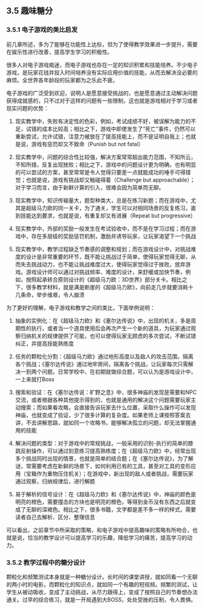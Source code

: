 
## 3.5 趣味糖分

### 3.5.1 电子游戏的类比启发

前几章所述，多为了能够在功能性上达标，但为了使得教学效果进一步提升，需要在娱乐性进行改善，提高学生学习的积极性。

很多人对电子游戏痴迷，而电子游戏也存在一定的知识积累和技能培养。不少电子游戏，是玩家花钱并投入时间培养没有实际应用价值的技能，从而去解决没必要的麻烦。全世界各年龄段的玩家都为之乐此不疲。

电子游戏的广泛受到欢迎，说明人是愿意接受挑战的，也是愿意通过主动解决问题获得成就感的，只不过对于这样的问题有一些限制，这也就是游戏相对于学习或者现实问题的优势：

1. 现实教学中，失败有决定性的色彩，例如，考试成绩不好，被误解为能力的不足，试错的成本比较高；相比之下，游戏中即使发生了“死亡”事件，仍然可以重新尝试，允许试错，注意力被放在了提高技能上，而不是证明自我上；也就是说，游戏有惩罚却又不致命（Punish but not fatal）

1. 现实教学中，问题的综合性比较强，解决方案常常超出能力范围，不知所云，不知所措，反复出现挫败；相比之下，游戏中的问题设计更为明确，也有明显的可以尝试的方案，甚至常常是令人觉得只要差一点就能成功的唾手可得错觉；也就是说，游戏有挑战却又触碰得着（Challenge but approachable）；对于学习而言，由于新鲜计算的引入，很难会因为简单而无聊。

1. 现实教学中，知识传输量大，题型种类大，总是在练习新题；而在游戏中，尤其是超级马力欧的同一关卡，为了通关，学生可以对相同场景的反复练习，直到技能达到要求，也就是说，有重复却又有进展（Repeat but progressive）

1. 现实教学中，外部的奖励一般发生在考试验收中，而不是在学习过程；而在游戏中，存在多层级的奖励惩罚机制，激励并诱导玩家，让玩家渴望下一个挑战

1. 现实教学中，教学过程缺乏节奏感的调整和规划；而在游戏设计中，对挑战难度的设计是非常重要的环节，既不能让挑战过于简单，使得玩家觉得无聊，从而失去挑战动力，也不能让挑战难度过大，使得玩家觉得过于挫败，放弃游戏。游戏设计师可以通过对挑战频率、难度的设计，来舒缓或加快节奏，例如，按照起承转合原则设计的《超级马力欧：3D世界》部分关卡。相比之下，很多教学材料，就是满是断崖的《超级马力欧》，向前走几步就要消耗十几条命，举步维艰，令人崩溃

为了更好的理解，电子游戏和教学之间的类比，下面举例说明：

1. 抽象的实例化：在《超级马力欧》和《塞尔达传说》中，出现的机关，多是周期性的执行，或者当一个道具使用后会再次产生一个新的道具，为玩家通过观察归纳机关的规律提供了可能，也可以使得玩家无顾虑的多次尝试，不断试错纠正，并提高技能熟练度

1. 任务的颗粒化分割：《超级马力欧》通过地形高度以及敌人的攻击范围，隔离各个挑战；《塞尔达传说》通过地牢房间，隔离各个挑战，让玩家每次只需解决一到两个问题。日常学校中，在初期就做综合题，可以认为是游戏设计中，一上来就打Boss

1. 搜索和验证：在《塞尔达传说：旷野之息》中，很多神庙的发现是需要和NPC交流，或者根据各种其他提示得到的，也就是通用的解决这个问题需要玩家主动搜索；而如果看攻略，会直接告诉玩家去什么位置，采取什么操作可以发现神庙，也就变成了验证，少了很多计算的复杂度。如果老师上课按照答案去讲，不去讲解思路，就如同一个攻略书，能够解决孤立的问题，却无法掌握通用的技能

1. 解决问题的类型：对于游戏中的常规挑战，一般采用的识别-执行的简单的膝跳反射操作，可以通过刻意练习提高熟练度；在《超级马力欧》中，经常出现多个挑战同时出现的情景，也就是简单的结合题；在《塞尔达传说》，为了解谜，常需要考虑在新鲜的场景下，如何利用已有的工具，甚至对工具的变形应用（宝箱作为重物压住机关）；在游戏中，新出现的敌人或者挑战，需要玩家通过观察，归纳规律后，进行解题

1. 易于解析的信号设计：在《超级马力欧》和《塞尔达传说》中，神庙的颜色是明亮的橙色，需要撞击的方块也是明亮的橙色，等得到金币没有东西之后就变成了无聊的深褐色。相比之下，很多书籍，文字都是差不多一样的样式，需要读者自己去解析、区分、整理信息

可以看出，之前章节中所采取的策略，和电子游戏中提高趣味的策略有所吻合，也就是说，恰当的教学设计可以提高学习的乐趣，降低学习的痛苦，提高学习的动力。

### 3.5.2 教学过程中的糖分设计

颗粒化和频繁测试本身就是一种糖分设计。长时间的课堂讲授，就如同看一个无聊的两小时的电影，而颗粒化的知识点，就如同一个有趣的短视频。频繁的测试，让学生从被动吸收，变成了主动挑战，从尽力跟得上，变成了按照自己的节奏想办法通关。过早的综合练习，就是一开局遇到大BOSS，处处受挫的压制，令人畏惧。
